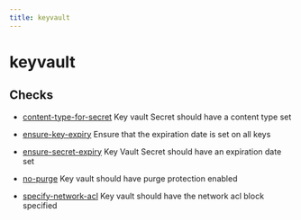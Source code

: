 ```yaml
---
title: keyvault
---
```


# keyvault

## Checks


- [content-type-for-secret](content-type-for-secret) Key vault Secret should have a content type set

- [ensure-key-expiry](ensure-key-expiry) Ensure that the expiration date is set on all keys

- [ensure-secret-expiry](ensure-secret-expiry) Key Vault Secret should have an expiration date set

- [no-purge](no-purge) Key vault should have purge protection enabled

- [specify-network-acl](specify-network-acl) Key vault should have the network acl block specified




